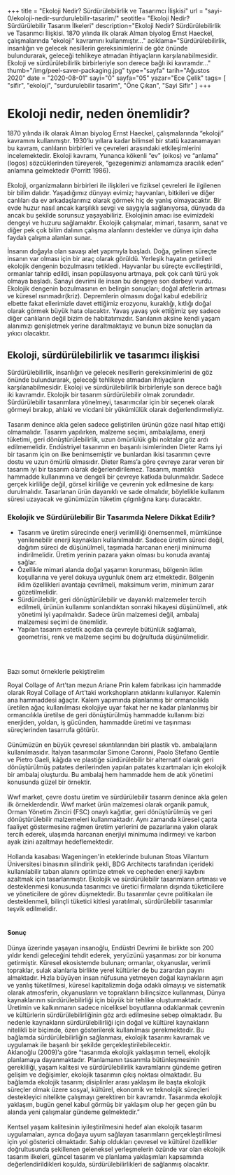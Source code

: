 +++
title = "Ekoloji Nedir? Sürdürülebilirlik ve Tasarımcı İlişkisi"
url = "sayi-0/ekoloji-nedir-surdurulebilir-tasarim/"
seotitle= "Ekoloji Nedir? Sürdürülebilir Tasarım İlkeleri"
description="Ekoloji Nedir? Sürdürülebilirlik ve Tasarımcı İlişkisi. 1870 yılında ilk olarak Alman biyolog Ernst Haeckel, çalışmalarında “ekoloji” kavramını kullanmıştır..."
aciklama="Sürdürülebilirlik, insanlığın ve gelecek nesillerin gereksinimlerini de göz önünde bulundurarak, geleceği tehlikeye atmadan ihtiyaçların karşılanabilmesidir. Ekoloji ve sürdürülebilirlik birbirleriyle son derece bağlı iki kavramdır..."
thumb="/img/peel-saver-packaging.jpg"
type="sayfa"
tarih="Ağustos 2020"
date = "2020-08-01"
sayi="0"
sayfa="05"
yazar="Ece Çelik"
tags= [
"sifir", "ekoloji", "surdurulebilir tasarim", "Öne Çıkan", "Sayi Sifir"
]
+++
<a href="/sayi-0/ikonik-tasarimlar-sandalye/" id="next"></a>
<img class="img-fluid" src="/img/peel-saver-packaging.jpg" alt="">
<div class="container">
<h1>Ekoloji nedir, neden önemlidir?</h1>
<div class="row">
    <div class="col-md-6"><p>
    1870 yılında ilk olarak Alman biyolog Ernst Haeckel, çalışmalarında “ekoloji” kavramını kullanmıştır. 1930’lu yıllara kadar bilimsel bir statü kazanamayan bu kavram, canlıların birbirleri ve çevreleri arasındaki etkileşimlerini incelemektedir. Ekoloji kavramı, Yunanca kökenli “ev” (oikos) ve “anlama” (logos) sözcüklerinden türeyerek, “gezegenimizi anlamamıza aracılık eden” anlamına gelmektedir (Porritt 1986). 
  <br><br>  Ekoloji, organizmaların birbirleri ile ilişkileri ve fiziksel çevreleri ile ilgilenen bir bilim dalıdır. Yaşadığımız dünyayı evimiz; hayvanları, bitkileri ve diğer canlıları da ev arkadaşlarımız olarak görmek hiç de yanlış olmayacaktır. Bir evde huzur nasıl ancak karşılıklı sevgi ve saygıyla sağlanıyorsa, dünyada da ancak bu şekilde sorunsuz yaşayabiliriz. Ekolojinin amacı ise evimizdeki dengeyi ve huzuru sağlamaktır. Ekolojik çalışmalar, mimari, tasarım, sanat ve diğer pek çok bilim dalının çalışma alanlarını destekler ve dünya için daha faydalı çalışma alanları sunar. 
    </p></div>
    <div class="col-md-6"><p>
        İnsanın doğayla olan savaşı alet yapımıyla başladı. Doğa, gelinen süreçte insanın var olması için bir araç olarak görüldü. Yerleşik hayatın getirileri ekolojik dengenin bozulmasını tetikledi. Hayvanlar bu süreçte evcilleştirildi, ormanlar tahrip edildi, insan popülasyonu artmaya, pek çok canlı türü yok olmaya başladı. Sanayi devrimi ile insan bu dengeye son darbeyi vurdu. Ekolojik dengenin bozulmasının en belirgin sonuçları; doğal afetlerin artması ve küresel ısınmadır(kriz). Depremlerin olmasını doğal kabul edebiliriz elbette fakat ellerimizle davet ettiğimiz erozyonu, kuraklığı, kıtlığı doğal olarak görmek büyük hata olacaktır. Yavaş yavaş yok ettiğimiz şey sadece diğer canlıların değil bizim de habitatımızdır. Sanılanın aksine kendi yaşam alanımızı genişletmek yerine daraltmaktayız ve bunun bize sonuçları da yıkıcı olacaktır.
    </p></div>
</div>
<h2>Ekoloji, sürdürülebilirlik ve tasarımcı ilişkisi</h2>
<div class="row">
    <div class="col-md-5"><img class="img-fluid" src="/img/zero-waste.jpg" alt=""></div>
    <div class="col-md-7">
        Sürdürülebilirlik, insanlığın ve gelecek nesillerin gereksinimlerini de göz önünde bulundurarak, geleceği tehlikeye atmadan ihtiyaçların karşılanabilmesidir. Ekoloji ve sürdürülebilirlik birbirleriyle son derece bağlı iki kavramdır. Ekolojik bir tasarım sürdürülebilir olmak zorundadır. Sürdürülebilir tasarımlara yönelmeyi, tasarımcılar için bir seçenek olarak görmeyi bırakıp, ahlaki ve vicdani bir yükümlülük olarak değerlendirmeliyiz.
        <br> <br> Tasarım denince akla gelen sadece geliştirilen ürünün göze nasıl hitap ettiği olmamalıdır. Tasarım yapılırken, malzeme seçimi, ambalajlama, enerji tüketimi, geri dönüştürülebilirlik, uzun ömürlülük gibi noktalar göz ardı edilmemelidir. Endüstriyel tasarımın en başarılı isimlerinden Dieter Rams iyi bir tasarım için on ilke benimsemiştir ve bunlardan ikisi tasarımın çevre dostu ve uzun ömürlü olmasıdır. Dieter Rams’a göre çevreye zarar veren bir tasarım iyi bir tasarım olarak değerlendirilemez. Tasarım, mantıklı hammadde kullanımına ve dengeli bir çevreye katkıda bulunmalıdır. Sadece gerçek kirliliğe değil, görsel kirliliğe ve çevrenin yok edilmesine de karşı durulmalıdır. Tasarlanan ürün dayanıklı ve sade olmalıdır, böylelikle kullanım süresi uzayacak ve günümüzün tüketim çılgınlığına karşı duracaktır. 
        </div>
</div>
<h3>Ekolojik ve Sürdürülebilir Bir Tasarımda Nelere Dikkat Edilir? </h3>
<div class="row">
    <div class="col-md-5"><ul><li>
        Tasarım ve üretim sürecinde enerji verimliliği önemsenmeli, mümkünse yenilenebilir enerji kaynakları kullanılmalıdır. Sadece üretim süreci değil, dağıtım süreci de düşünülmeli, taşımada harcanan enerji minimuma indirilmelidir. Üretim yerinin pazara yakın olması bu konuda avantaj sağlar.  
        </li>
        <li>
        Özellikle mimari alanda doğal yaşamın korunması, bölgenin iklim koşullarına ve yerel dokuya uygunluk önem arz etmektedir. Bölgenin iklim özellikleri avantaja çevrilmeli, maksimum verim, minimum zarar gözetilmelidir.  
        </li>
        <li>
        Sürdürülebilir, geri dönüştürülebilir ve dayanıklı malzemeler tercih edilmeli, ürünün kullanımı sonlandıktan sonraki hikayesi düşünülmeli, atık yönetimi iyi yapılmalıdır. Sadece ürün malzemesi değil, ambalaj malzemesi seçimi de önemlidir.
        </li>
        <li>Yapılan tasarım estetik açıdan da çevreyle bütünlük sağlamalı, geometrisi, renk ve malzeme seçimi bu doğrultuda düşünülmelidir.
        </li>
        </ul></div>
    <div class="col-md-7">
    <br><br>    <img class="img-fluid" src="/img/wwf-bambu.jpg" alt="">
    </div>
</div>



Bazı somut örneklerle pekiştirelim
<div class="row">
<div class="col-md-5">
    <img class="img-fluid" src="/img/wwf-for-a-living-planet.jpg" alt="">
</div>
<div class="col-md-7">
    Royal Collage of Art’tan mezun Ariane Prin kalem fabrikası için hammadde olarak Royal Collage of Art’taki workshopların atıklarını kullanıyor. Kalemin ana hammaddesi ağaçtır. Kalem yapımında planlanmış bir ormancılıkla üretilen ağaç kullanılması ekolojiye uyar fakat her ne kadar planlanmış bir ormancılıkla üretilse de geri dönüştürülmüş hammadde kullanımı bizi enerjiden, yoldan, iş gücünden, hammadde üretimi ve taşınması süreçlerinden tasarrufa götürür. 
    <br><br> Günümüzün en büyük çevresel sıkıntılarından biri plastik vb. ambalajların kullanılmasıdır. İtalyan tasarımcılar Simone Caronni, Paolo Stefano Gentile ve Pietro Gaeli, kâğıda ve plastiğe sürdürülebilir bir alternatif olarak geri dönüştürülmüş patates derilerinden yapılan patates kızartmaları için ekolojik bir ambalaj oluşturdu. Bu ambalaj hem hammadde hem de atık yönetimi konusunda güzel bir örnektir.
    <br><br> Wwf market, çevre dostu üretim ve sürdürülebilir tasarım denince akla gelen ilk örneklerdendir. Wwf market ürün malzemesi olarak organik pamuk, Orman Yönetim Zinciri (FSC) onaylı kağıtlar, geri dönüştürülmüş ve geri dönüştürülebilir malzemeleri kullanmaktadır. Aynı zamanda küresel çapta faaliyet göstermesine rağmen üretim yerlerini de pazarlarına yakın olarak tercih ederek, ulaşımda harcanan enerjiyi minimuma indirmeyi ve karbon ayak izini azaltmayı hedeflemektedir.
    <br><br> Hollanda kasabası Wageningen'in eteklerinde bulunan Stoas Vilantum Üniversitesi binasının silindirik şekli, BDG Architects tarafından içerideki kullanılabilir taban alanını optimize etmek ve cepheden enerji kaybını azaltmak için tasarlanmıştır.
    Ekolojik ve sürdürülebilir tasarımların artması ve desteklenmesi konusunda tasarımcı ve üretici firmaların dışında tüketicilere ve yöneticilere de görev düşmektedir. Bu tasarımlar çevre politikaları ile desteklenmeli, bilinçli tüketici kitlesi yaratılmalı, sürdürülebilir tasarımlar teşvik edilmelidir. 
</div>
</div>
<br><h4>Sonuç</h4>
<div class="row">
    <div class="col-md-5">Dünya üzerinde yaşayan insanoğlu, Endüstri Devrimi ile birlikte son 200 yıldır kendi geleceğini tehdit ederek, yeryüzünü yaşanması zor bir konuma getirmiştir. Küresel ekosistemde bulunan; ormanlar, okyanuslar, verimli topraklar, sulak alanlarla birlikte yerel kültürler de bu zarardan payını almaktadır. Hızla büyüyen insan nüfusuna yetmeyen doğal kaynakların aşırı ve yanlış tüketilmesi, küresel kapitalizmin doğa odaklı olmayışı ve sistematik olarak atmosferin, okyanusların ve toprakların bilinçsizce kullanması, Dünya kaynaklarının sürdürülebilirliği için büyük bir tehlike oluşturmaktadır. Üretimin ve kalkınmanın sadece niceliksel boyutlarına odaklanmak çevrenin ve kültürlerin sürdürülebilirliğinin göz ardı edilmesine sebep olmaktadır. Bu nedenle kaynakların sürdürülebilirliği için doğal ve kültürel kaynakların nitelikli bir biçimde, özen gösterilerek kullanılması gerekmektedir. Bu bağlamda sürdürülebilirliğin sağlanması, ekolojik tasarımı kavramak ve uygulamak ile başarılı bir şekilde gerçekleştirilebilecektir.
    </div>
    <div class="col-md-5">Aklanoğlu (2009)’a göre “tasarımda ekolojik yaklaşımın temeli, ekolojik planlamaya dayanmaktadır. Planlamanın tasarımla bütünleşmesinin gerekliliği, yaşam kalitesi ve sürdürülebilirlik kavramlarını gündeme getiren gelişim ve değişimler, ekolojik tasarımın çıkış noktası olmaktadır. Bu bağlamda ekolojik tasarım; disiplinler arası yaklaşım ile başta ekolojik süreçler olmak üzere sosyal, kültürel, ekonomik ve teknolojik süreçleri destekleyici nitelikte çalışmayı gerektiren bir kavramdır. Tasarımda ekolojik yaklaşım, bugün genel kabul görmüş bir yaklaşım olup her geçen gün bu alanda yeni çalışmalar gündeme gelmektedir.” 
        <br><br> Kentsel yaşam kalitesinin iyileştirilmesini hedef alan ekolojik tasarım uygulamaları, ayrıca doğaya uyum sağlayan tasarımların gerçekleştirilmesi için yol gösterici olmaktadır. Sahip oldukları çevresel ve kültürel özellikler doğrultusunda şekillenen geleneksel yerleşmelerin özünde var olan ekolojik tasarım ilkeleri, güncel tasarım ve planlama yaklaşımları kapsamında değerlendirildikleri koşulda, sürdürülebilirlikleri de sağlanmış olacaktır.
    </div>
    <div class="col-md-2"><img class="img-fluid" src="/img/ecological-design-build.jpg" alt=""></div>
</div>
</div>